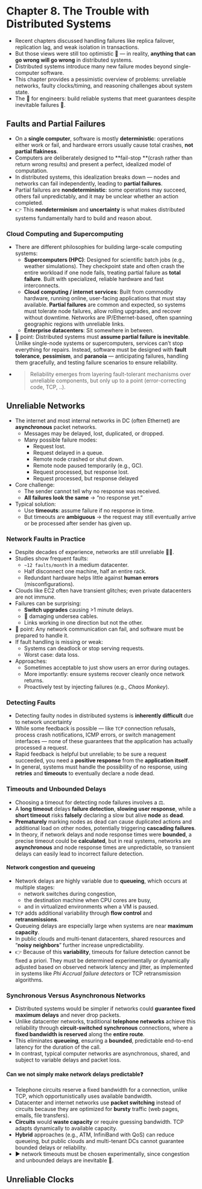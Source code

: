 # Chapter 8. The Trouble with Distributed Systems

- Recent chapters discussed handling failures like replica failover, replication lag, and weak isolation in transactions.
- But those views were still too optimistic 🥹 — in reality, **anything that can go wrong will go wrong** in distributed systems.
- Distributed systems introduce many new failure modes beyond single-computer software.
- This chapter provides a pessimistic overview of problems: unreliable networks, faulty clocks/timing, and reasoning challenges about system state.
- The 🥅 for engineers: build reliable systems that meet guarantees despite inevitable failures 🚀.

## Faults and Partial Failures

- On a **single computer**, software is mostly **deterministic**: operations either work or fail, and hardware errors usually cause total crashes, **not partial flakiness**.
- Computers are deliberately designed to **fail-stop **(crash rather than return wrong results) and present a perfect, idealized model of computation.
- In distributed systems, this idealization breaks down — nodes and networks can fail independently, leading to **partial failures**.
- Partial failures are **nondeterministic**: some operations may succeed, others fail unpredictably, and it may be unclear whether an action completed.
- 👉 This **nondeterminism** and **uncertainty** is what makes distributed systems fundamentally hard to build and reason about.

### Cloud Computing and Supercomputing

- There are different philosophies for building large-scale computing systems:
  - **Supercomputers (HPC)**: Designed for scientific batch jobs (e.g., weather simulations). They checkpoint state and often crash the entire workload if one node fails, treating partial failure as **total failure**. Built with specialized, reliable hardware and fast interconnects.
  - **Cloud computing / internet services**: Built from commodity hardware, running online, user-facing applications that must stay available. **Partial failures** are common and expected, so systems must tolerate node failures, allow rolling upgrades, and recover without downtime. Networks are IP/Ethernet-based, often spanning geographic regions with unreliable links.
  - **Enterprise datacenters**: Sit somewhere in between.
- 🔑 point: Distributed systems must **assume partial failure is inevitable**. Unlike single-node systems or supercomputers, services can’t stop everything for repairs. Instead, software must be designed with **fault tolerance**, **pessimism**, and **paranoia** — anticipating failures, handling them gracefully, and testing failure scenarios to ensure reliability.
- > Reliability emerges from layering fault-tolerant mechanisms over unreliable components, but only up to a point (error-correcting code, TCP, ..).

## Unreliable Networks

- The internet and most internal networks in DC (often Ethernet) are **asynchronous** packet networks. 
  - Messages may be delayed, lost, duplicated, or dropped.
  - Many possible failure modes:
    - Request lost.
    - Request delayed in a queue.
    - Remote node crashed or shut down.
    - Remote node paused temporarily (e.g., GC).
    - Request processed, but response lost.
    - Request processed, but response delayed
- Core challenge:
  - The sender cannot tell why no response was received.
  - **All failures look the same** → “no response yet.”
- Typical solution:
  - Use **timeouts**: assume failure if no response in time.
  - But timeouts are **ambiguous** → the request may still eventually arrive or be processed after sender has given up.

### Network Faults in Practice

- Despite decades of experience, networks are still unreliable 🤷‍♂️.
- Studies show frequent faults:
  - `~12 faults/month` in a medium datacenter.
  - Half disconnect one machine, half an entire rack.
  - Redundant hardware helps little against **human errors** (misconfigurations).
- Clouds like EC2 often have transient glitches; even private datacenters are not immune.
- Failures can be surprising:
  - **Switch upgrades** causing >1 minute delays.
  - 🦈 damaging undersea cables.
  - Links working in one direction but not the other.
- 🔑 point: Any network communication can fail, and software must be prepared to handle it.
- If fault handling is missing or weak:
  - Systems can deadlock or stop serving requests.
  - Worst case: data loss.
- Approaches:
  - Sometimes acceptable to just show users an error during outages.
  - More importantly: ensure systems recover cleanly once network returns.
  - Proactively test by injecting failures (e.g., *Chaos Monkey*).

### Detecting Faults

- Detecting faulty nodes in distributed systems is **inherently difficult** due to network uncertainty
- While some feedback is possible — like `TCP` connection refusals, process crash notifications, ICMP errors, or switch management interfaces — none of these guarantees that the application has actually processed a request.
- Rapid feedback is helpful but unreliable; to be sure a request succeeded, you need a **positive response** from the **application itself**.
- In general, systems must handle the possibility of no response, using **retries** and **timeouts** to eventually declare a node dead.

### Timeouts and Unbounded Delays

- Choosing a timeout for detecting node failures involves a ⚖️.
- A **long timeout** delays **failure detection**, **slowing user response**, while a **short timeout** risks **falsely** declaring a slow but alive **node** as **dead**.
- **Prematurely** marking nodes as dead can cause duplicated actions and additional load on other nodes, potentially triggering **cascading failures**.
- In theory, if network delays and node response times were **bounded**, a precise timeout could be **calculated**, but in real systems, networks are **asynchronous** and node response times are unpredictable, so transient delays can easily lead to incorrect failure detection.

#### Network congestion and queueing

- Network delays are highly variable due to **queueing**, which occurs at multiple stages:
  - network switches during congestion,
  - the destination machine when CPU cores are busy,
  - and in virtualized environments when a VM is paused. 
- `TCP` adds additional variability through **flow control** and **retransmissions**.
- Queueing delays are especially large when systems are near **maximum capacity**.
- In public clouds and multi-tenant datacenters, shared resources and “**noisy neighbors**” further increase unpredictability.
- 👉 Because of this **variability**, timeouts for failure detection cannot be fixed a priori. They must be determined experimentally or dynamically adjusted based on observed network latency and jitter, as implemented in systems like *Phi Accrual failure detectors* or TCP retransmission algorithms.

### Synchronous Versus Asynchronous Networks

- Distributed systems would be simpler if networks could **guarantee fixed maximum delays** and never drop packets.
- Unlike datacenter networks, traditional **telephone networks** achieve this reliability through **circuit-switched** **synchronous** connections, where a **fixed bandwidth is reserved** along the **entire route**.
- This eliminates **queueing**, ensuring a **bounded**, predictable end-to-end latency for the duration of the call.
- In contrast, typical computer networks are asynchronous, shared, and subject to variable delays and packet loss.

#### Can we not simply make network delays predictable❓

- Telephone circuits reserve a fixed bandwidth for a connection, unlike TCP, which opportunistically uses available bandwidth.
- Datacenter and internet networks use **packet switching** instead of circuits because they are optimized for **bursty** traffic (web pages, emails, file transfers).
- **Circuits** would **waste capacity** or require guessing bandwidth. TCP adapts dynamically to available capacity.
- **Hybrid** approaches (e.g., ATM, InfiniBand with QoS) can reduce queueing, but public clouds and multi-tenant DCs cannot guarantee bounded delays or reliability.
- ▶️ network timeouts must be chosen experimentally, since congestion and unbounded delays are inevitable 🤷.

## Unreliable Clocks

